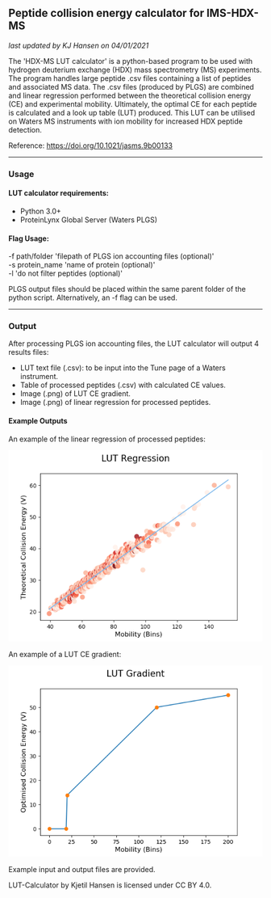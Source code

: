 ## Peptide collision energy calculator for IMS-HDX-MS

*last updated by KJ Hansen on 04/01/2021*

The 'HDX-MS LUT calculator' is a python-based program to be used with hydrogen deuterium exchange (HDX) mass spectrometry (MS) experiments. The program handles large peptide .csv files containing a list of peptides and associated MS data. The .csv files (produced by PLGS) are combined and linear regression performed between the theoretical collision energy (CE) and experimental mobility. Ultimately, the optimal CE for each peptide is calculated and a look up table (LUT) produced. This LUT can be utilised on Waters MS instruments with ion mobility for increased HDX peptide detection.

Reference: https://doi.org/10.1021/jasms.9b00133

---
### Usage

#### LUT calculator requirements:

- Python 3.0+
- ProteinLynx Global Server (Waters PLGS)

#### Flag Usage:

-f 	path/folder	'filepath of PLGS ion accounting files (optional)'<br>
-s	protein_name		'name of protein (optional)'<br>
-l  'do not filter peptides (optional)'<br>

PLGS output files should be placed within the same parent folder of the python script. Alternatively, an -f flag can be used.

---

### Output

After processing PLGS ion accounting files, the LUT calculator will output 4 results files:

- LUT text file (.csv): to be input into the Tune page of a Waters instrument.
- Table of processed peptides (.csv) with calculated CE values.
- Image (.png) of LUT CE gradient.
- Image (.png) of linear regression for processed peptides.

#### Example Outputs
An example of the linear regression of processed peptides:

![Linear regression of peptides from LUTCalc](https://github.com/kjetil-hansen/LUT-Calculator/blob/master/Example_Output/LUT_2Charge_regression.png)

An example of a LUT CE gradient:

![Example LUT CE gradient](https://github.com/kjetil-hansen/LUT-Calculator/blob/master/Example_Output/LUT_2Charge_gradient.png)

Example input and output files are provided.

LUT-Calculator by Kjetil Hansen is licensed under CC BY 4.0.
